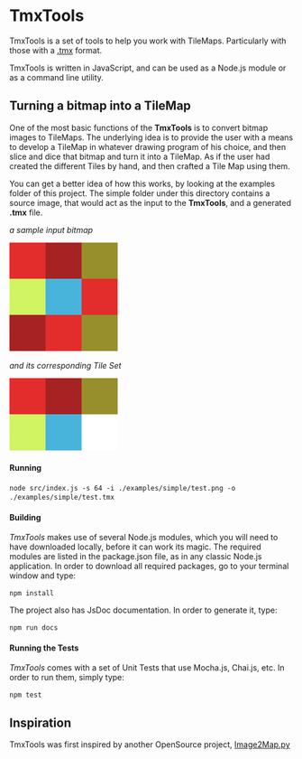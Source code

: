 # TmxTools

TmxTools is a set of tools to help you work with TileMaps. Particularly with
those with a [.tmx](http://docs.mapeditor.org/en/latest/reference/tmx-map-format/) format.

TmxTools is written in JavaScript, and can be used as a Node.js module or as a command line utility.

## Turning a bitmap into a TileMap

One of the most basic functions of the **TmxTools** is to convert bitmap images to
TileMaps. The underlying idea is to provide the user with a means to develop a
TileMap in whatever drawing program of his choice, and then slice and dice
that bitmap and turn it into a TileMap. As if the user had created the
different Tiles by hand, and then crafted a Tile Map using them.

You can get a better idea of how this works, by looking at the examples folder
of this project. The simple folder under this directory contains a source image,
that would act as the input to the **TmxTools**, and a generated **.tmx** file.

_a sample input bitmap_

![An input bitmap](examples/simple/test.png)

_and its corresponding Tile Set_

![An output TileSet](examples/simple/test-Tileset.png)

#### Running
```
node src/index.js -s 64 -i ./examples/simple/test.png -o ./examples/simple/test.tmx
```

#### Building
*TmxTools* makes use of several Node.js modules, which you will need to have
downloaded locally, before it can work its magic. The required modules are listed
in the package.json file, as in any classic Node.js application. In order
to download all required packages, go to your terminal window and type:
```
npm install
```
The project also has JsDoc documentation. In order to generate it, type:
```
npm run docs
```

#### Running the Tests
*TmxTools* comes with a set of Unit Tests that use Mocha.js, Chai.js, etc. In order
to run them, simply type:
```
npm test
```

## Inspiration
TmxTools was first inspired by another OpenSource project,
[Image2Map.py](https://github.com/bjorn/tiled/wiki/Import-from-Image)
